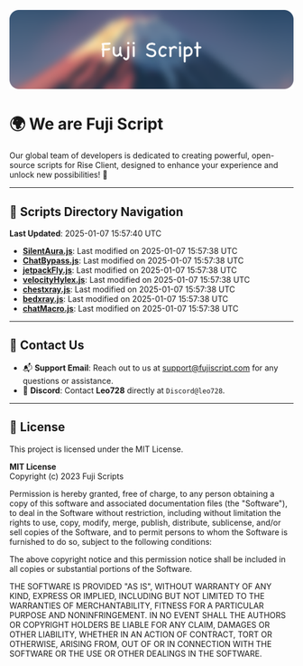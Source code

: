 ![Banner](.github/b.webp)

# 🌍 **We are Fuji Script**

Our global team of developers is dedicated to creating powerful, open-source scripts for Rise Client, designed to enhance your experience and unlock new possibilities! 🌟

---
<!-- SCRIPTS_NAVIGATION_START -->
## 📂 **Scripts Directory Navigation**

**Last Updated**: 2025-01-07 15:57:40 UTC

- **[SilentAura.js](scripts/SilentAura.js)**: Last modified on 2025-01-07 15:57:38 UTC
- **[ChatBypass.js](scripts/ChatBypass.js)**: Last modified on 2025-01-07 15:57:38 UTC
- **[jetpackFly.js](scripts/jetpackFly.js)**: Last modified on 2025-01-07 15:57:38 UTC
- **[velocityHylex.js](scripts/velocityHylex.js)**: Last modified on 2025-01-07 15:57:38 UTC
- **[chestxray.js](scripts/chestxray.js)**: Last modified on 2025-01-07 15:57:38 UTC
- **[bedxray.js](scripts/bedxray.js)**: Last modified on 2025-01-07 15:57:38 UTC
- **[chatMacro.js](scripts/chatMacro.js)**: Last modified on 2025-01-07 15:57:38 UTC

<!-- SCRIPTS_NAVIGATION_END -->

---

## 💬 **Contact Us**  
- 📬 **Support Email**: Reach out to us at [support@fujiscript.com](mailto:support@fujiscript.com) for any questions or assistance.  
- 💬 **Discord**: Contact **Leo728** directly at `Discord@leo728`.

---

## 📜 **License**

This project is licensed under the MIT License.  

**MIT License**  
Copyright (c) 2023 Fuji Scripts  

Permission is hereby granted, free of charge, to any person obtaining a copy of this software and associated documentation files (the "Software"), to deal in the Software without restriction, including without limitation the rights to use, copy, modify, merge, publish, distribute, sublicense, and/or sell copies of the Software, and to permit persons to whom the Software is furnished to do so, subject to the following conditions:  

The above copyright notice and this permission notice shall be included in all copies or substantial portions of the Software.  

THE SOFTWARE IS PROVIDED "AS IS", WITHOUT WARRANTY OF ANY KIND, EXPRESS OR IMPLIED, INCLUDING BUT NOT LIMITED TO THE WARRANTIES OF MERCHANTABILITY, FITNESS FOR A PARTICULAR PURPOSE AND NONINFRINGEMENT. IN NO EVENT SHALL THE AUTHORS OR COPYRIGHT HOLDERS BE LIABLE FOR ANY CLAIM, DAMAGES OR OTHER LIABILITY, WHETHER IN AN ACTION OF CONTRACT, TORT OR OTHERWISE, ARISING FROM, OUT OF OR IN CONNECTION WITH THE SOFTWARE OR THE USE OR OTHER DEALINGS IN THE SOFTWARE.  

